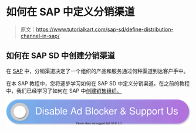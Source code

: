 # 如何在 SAP 中定义分销渠道

> 原文：<https://www.tutorialkart.com/sap-sd/define-distribution-channel-in-sap/>

## 如何在 SAP SD 中创建分销渠道

在 [SAP](https://www.tutorialkart.com/sap/what-is-sap-definition-of-erp-sap-systems/) 中，分销渠道决定了一个组织的产品和服务通过何种渠道到达客户手中。

在本 SAP 教程中，您将逐步学习如何在 SAP SD 中定义分销渠道。在之前的教程中，我们已经学习了如何在 SAP 中[创建销售组织。](https://www.tutorialkart.com/sap-sd/how-to-define-sales-organization-in-sap/)

[![](img/925da31b32d6bc3827932f6c8afb11bb.png)](https://www.tutorialkart.com/)